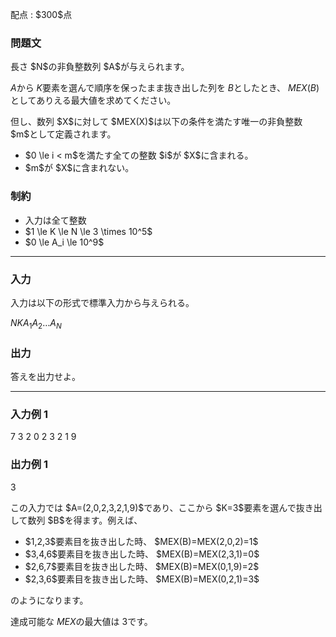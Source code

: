 
<div>

<span>

<span>

<p>
配点 : $300$点
</p>

<div>

<section>

### **問題文**

<p>
長さ $N$の非負整数列 $A$が与えられます。

$A$から $K$要素を選んで順序を保ったまま抜き出した列を $B$としたとき、 $MEX(B)$としてありえる最大値を求めてください。
</p>

<p>
但し、数列 $X$に対して $MEX(X)$は以下の条件を満たす唯一の非負整数 $m$として定義されます。
</p>

<ul>

<li>
$0 \le i < m$を満たす全ての整数 $i$が $X$に含まれる。
</li>

<li>
$m$が $X$に含まれない。
</li>

</ul>

</section>

</div>

<div>

<section>

### **制約**

<ul>

<li>
入力は全て整数
</li>

<li>
$1 \le K \le N \le 3 \times 10^5$
</li>

<li>
$0 \le A_i \le 10^9$
</li>

</ul>

</section>

</div>

---

<div>

<div>

<section>

### **入力**

<p>
入力は以下の形式で標準入力から与えられる。
</p>

<div>

$N$$K$$A_1$$A_2$$\dots$$A_N$
</div>

</section>

</div>

<div>

<section>

### **出力**

<p>
答えを出力せよ。
</p>

</section>

</div>

</div>

---

<div>

<section>

### **入力例 1**

<div>

7 3
2 0 2 3 2 1 9

</div>

</section>

</div>

<div>

<section>

### **出力例 1**

<div>

3

</div>

<p>
この入力では $A=(2,0,2,3,2,1,9)$であり、ここから $K=3$要素を選んで抜き出して数列 $B$を得ます。例えば、
</p>

<ul>

<li>
$1,2,3$要素目を抜き出した時、 $MEX(B)=MEX(2,0,2)=1$
</li>

<li>
$3,4,6$要素目を抜き出した時、 $MEX(B)=MEX(2,3,1)=0$
</li>

<li>
$2,6,7$要素目を抜き出した時、 $MEX(B)=MEX(0,1,9)=2$
</li>

<li>
$2,3,6$要素目を抜き出した時、 $MEX(B)=MEX(0,2,1)=3$
</li>

</ul>

<p>
のようになります。

達成可能な $MEX$の最大値は $3$です。
</p>

</section>

</div>

</span>

</span>

</div>
